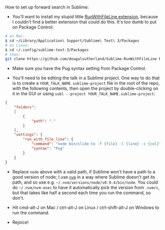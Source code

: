 How to set up forward search in Sublime:

- You'll want to install my stupid little [RunWithFileLine extension](https://github.com/dougalsutherland/Sublime-RunWithFileLine), because I couldn't find a better extension that could do this. It's too dumb to put on Package Control:
```bash
# on Mac:
$ cd ~/Library/Application\ Support/Sublime\ Text\ 3/Packages
# on Linux:
$ cd ~/.config/sublime-text-3/Packages
# then:
git clone https://github.com/dougalsutherland/Sublime-RunWithFileLine RunWithFileLine
```

- Make sure you have the Pug syntax setting from Package Control.

- You'll need to be editing the talk in a Sublime project. One way to do that is to create a `YOUR_TALK_NAME.sublime-project` file in the root of the repo, with the following contents, then open the project by double-clicking on it in the GUI or using `subl --project YOUR_TALK_NAME.sublime-project`:
```json
{
    "folders":
    [
        {
            "path": "."
        }
    ],
    "settings": {
        "run_with_file_line": {
            "command": "node bin/slide-to -f {file} -l {line} -c {col}",
            "syntax": "Pug"
        }
    }
}
```

 - Replace `node` above with a valid path, if Sublime won't have a path to a good version of node; I use [`nvm`](https://github.com/creationix/nvm) in a way where Sublime doesn't get its path, and so use e.g. `~/.nvm/versions/node/v8.9.4/bin/node`. You could do `~/.nvm/nvm-exec` to have it automatically pick the version from `.nvmrc`, but that takes like half a second each time you run the command, so don't.

- Hit cmd-alt-J on Mac / ctrl-alt-J on Linux / ctrl-shift-alt-J on Windows to run the command.

- Rejoice!
